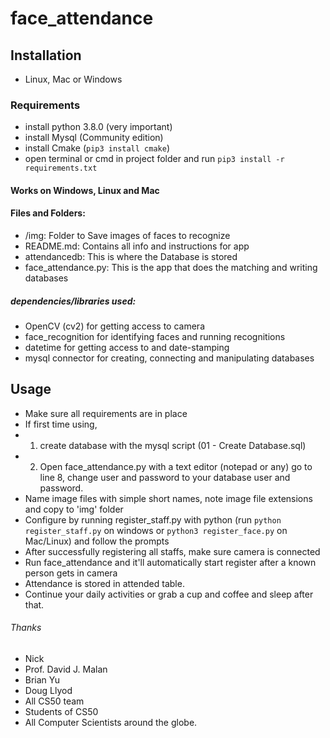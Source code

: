 # face_attendance

## Installation
  * Linux, Mac or Windows

### Requirements
  * install python 3.8.0 (very important)
  * install Mysql (Community edition)
  * install Cmake (`pip3 install cmake`)
  * open terminal or cmd in project folder and run `pip3 install -r requirements.txt`

#### Works on Windows, Linux and Mac

#### Files and Folders: 
  * /img: Folder to Save images of faces to recognize
  * README.md: Contains all info and instructions for app
  * attendancedb: This is where the Database is stored
  * face_attendance.py: This is the app that does the matching and writing databases
##### dependencies/libraries used:
   * OpenCV (cv2) for getting access to camera
   * face_recognition for identifying faces and running recognitions
   * datetime for getting access to and date-stamping
   * mysql connector for creating, connecting and manipulating databases
## Usage
   * Make sure all requirements are in place
   * If first time using, 
   * 1. create database with the mysql script (01 - Create Database.sql)
   * 2. Open face_attendance.py with a text editor (notepad or any) go to line 8, change user and password to your database user and password. 
   * Name image files with simple short names, note image file extensions and copy to 'img' folder
   * Configure by running register_staff.py with python (run `python register_staff.py` on windows or `python3 register_face.py` on Mac/Linux) and follow the prompts
   * After successfully registering all staffs, make sure camera is connected
   * Run face_attendance and it'll automatically start register after a known person gets in camera
   * Attendance is stored in attended table.
   * Continue your daily activities or grab a cup and coffee and sleep after that.
###### Thanks
   * Nick
   * Prof. David J. Malan
   * Brian Yu
   * Doug Llyod
   * All CS50 team
   * Students of CS50
   * All Computer Scientists around the globe.
